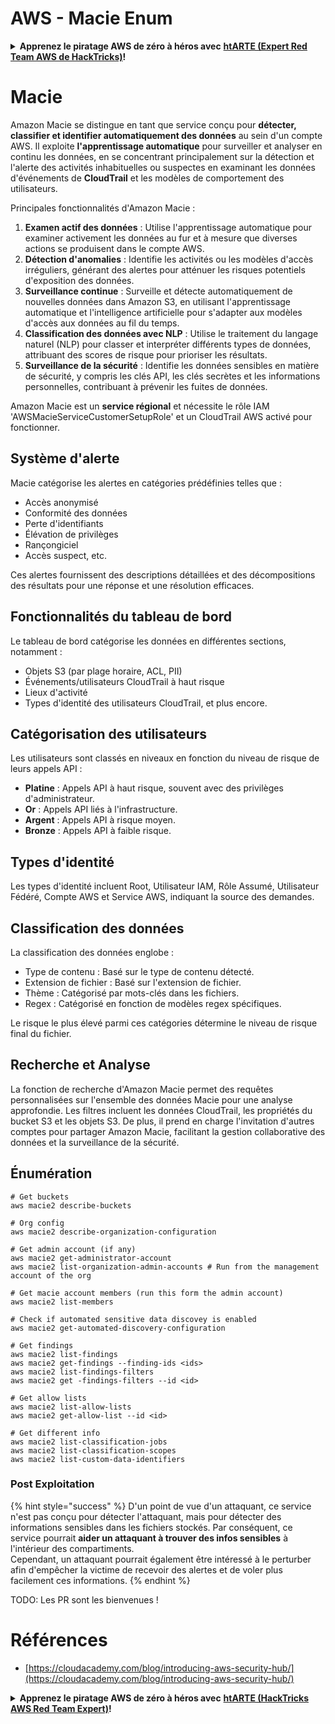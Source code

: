 # AWS - Macie Enum

<details>

<summary><strong>Apprenez le piratage AWS de zéro à héros avec</strong> <a href="https://training.hacktricks.xyz/courses/arte"><strong>htARTE (Expert Red Team AWS de HackTricks)</strong></a><strong>!</strong></summary>

Autres façons de soutenir HackTricks:

* Si vous souhaitez voir votre **entreprise annoncée dans HackTricks** ou **télécharger HackTricks en PDF**, consultez les [**PLANS D'ABONNEMENT**](https://github.com/sponsors/carlospolop)!
* Obtenez le [**swag officiel PEASS & HackTricks**](https://peass.creator-spring.com)
* Découvrez [**La Famille PEASS**](https://opensea.io/collection/the-peass-family), notre collection exclusive de [**NFTs**](https://opensea.io/collection/the-peass-family)
* **Rejoignez le** 💬 [**groupe Discord**](https://discord.gg/hRep4RUj7f) ou le [**groupe Telegram**](https://t.me/peass) ou **suivez-nous** sur **Twitter** 🐦 [**@hacktricks_live**](https://twitter.com/hacktricks_live)**.**
* **Partagez vos astuces de piratage en soumettant des PR aux** [**HackTricks**](https://github.com/carlospolop/hacktricks) et [**HackTricks Cloud**](https://github.com/carlospolop/hacktricks-cloud) dépôts GitHub.

</details>

# Macie

Amazon Macie se distingue en tant que service conçu pour **détecter, classifier et identifier automatiquement des données** au sein d'un compte AWS. Il exploite **l'apprentissage automatique** pour surveiller et analyser en continu les données, en se concentrant principalement sur la détection et l'alerte des activités inhabituelles ou suspectes en examinant les données d'événements de **CloudTrail** et les modèles de comportement des utilisateurs.

Principales fonctionnalités d'Amazon Macie :

1. **Examen actif des données** : Utilise l'apprentissage automatique pour examiner activement les données au fur et à mesure que diverses actions se produisent dans le compte AWS.
2. **Détection d'anomalies** : Identifie les activités ou les modèles d'accès irréguliers, générant des alertes pour atténuer les risques potentiels d'exposition des données.
3. **Surveillance continue** : Surveille et détecte automatiquement de nouvelles données dans Amazon S3, en utilisant l'apprentissage automatique et l'intelligence artificielle pour s'adapter aux modèles d'accès aux données au fil du temps.
4. **Classification des données avec NLP** : Utilise le traitement du langage naturel (NLP) pour classer et interpréter différents types de données, attribuant des scores de risque pour prioriser les résultats.
5. **Surveillance de la sécurité** : Identifie les données sensibles en matière de sécurité, y compris les clés API, les clés secrètes et les informations personnelles, contribuant à prévenir les fuites de données.

Amazon Macie est un **service régional** et nécessite le rôle IAM 'AWSMacieServiceCustomerSetupRole' et un CloudTrail AWS activé pour fonctionner.

## Système d'alerte

Macie catégorise les alertes en catégories prédéfinies telles que :

- Accès anonymisé
- Conformité des données
- Perte d'identifiants
- Élévation de privilèges
- Rançongiciel
- Accès suspect, etc.

Ces alertes fournissent des descriptions détaillées et des décompositions des résultats pour une réponse et une résolution efficaces.

## Fonctionnalités du tableau de bord

Le tableau de bord catégorise les données en différentes sections, notamment :

- Objets S3 (par plage horaire, ACL, PII)
- Événements/utilisateurs CloudTrail à haut risque
- Lieux d'activité
- Types d'identité des utilisateurs CloudTrail, et plus encore.

## Catégorisation des utilisateurs

Les utilisateurs sont classés en niveaux en fonction du niveau de risque de leurs appels API :

- **Platine** : Appels API à haut risque, souvent avec des privilèges d'administrateur.
- **Or** : Appels API liés à l'infrastructure.
- **Argent** : Appels API à risque moyen.
- **Bronze** : Appels API à faible risque.

## Types d'identité

Les types d'identité incluent Root, Utilisateur IAM, Rôle Assumé, Utilisateur Fédéré, Compte AWS et Service AWS, indiquant la source des demandes.

## Classification des données

La classification des données englobe :

- Type de contenu : Basé sur le type de contenu détecté.
- Extension de fichier : Basé sur l'extension de fichier.
- Thème : Catégorisé par mots-clés dans les fichiers.
- Regex : Catégorisé en fonction de modèles regex spécifiques.

Le risque le plus élevé parmi ces catégories détermine le niveau de risque final du fichier.

## Recherche et Analyse

La fonction de recherche d'Amazon Macie permet des requêtes personnalisées sur l'ensemble des données Macie pour une analyse approfondie. Les filtres incluent les données CloudTrail, les propriétés du bucket S3 et les objets S3. De plus, il prend en charge l'invitation d'autres comptes pour partager Amazon Macie, facilitant la gestion collaborative des données et la surveillance de la sécurité.


## Énumération
```
# Get buckets
aws macie2 describe-buckets

# Org config
aws macie2 describe-organization-configuration

# Get admin account (if any)
aws macie2 get-administrator-account
aws macie2 list-organization-admin-accounts # Run from the management account of the org

# Get macie account members (run this form the admin account)
aws macie2 list-members

# Check if automated sensitive data discovey is enabled
aws macie2 get-automated-discovery-configuration

# Get findings
aws macie2 list-findings
aws macie2 get-findings --finding-ids <ids>
aws macie2 list-findings-filters
aws macie2 get -findings-filters --id <id>

# Get allow lists
aws macie2 list-allow-lists
aws macie2 get-allow-list --id <id>

# Get different info
aws macie2 list-classification-jobs
aws macie2 list-classification-scopes
aws macie2 list-custom-data-identifiers
```
### Post Exploitation

{% hint style="success" %}
D'un point de vue d'un attaquant, ce service n'est pas conçu pour détecter l'attaquant, mais pour détecter des informations sensibles dans les fichiers stockés. Par conséquent, ce service pourrait **aider un attaquant à trouver des infos sensibles** à l'intérieur des compartiments.\
Cependant, un attaquant pourrait également être intéressé à le perturber afin d'empêcher la victime de recevoir des alertes et de voler plus facilement ces informations.
{% endhint %}

TODO: Les PR sont les bienvenues !

# Références
* [https://cloudacademy.com/blog/introducing-aws-security-hub/](https://cloudacademy.com/blog/introducing-aws-security-hub/)

<details>

<summary><strong>Apprenez le piratage AWS de zéro à héros avec</strong> <a href="https://training.hacktricks.xyz/courses/arte"><strong>htARTE (HackTricks AWS Red Team Expert)</strong></a><strong>!</strong></summary>

Autres façons de soutenir HackTricks:

* Si vous souhaitez voir votre **entreprise annoncée dans HackTricks** ou **télécharger HackTricks en PDF**, consultez les [**PLANS D'ABONNEMENT**](https://github.com/sponsors/carlospolop)!
* Obtenez le [**swag officiel PEASS & HackTricks**](https://peass.creator-spring.com)
* Découvrez [**The PEASS Family**](https://opensea.io/collection/the-peass-family), notre collection exclusive de [**NFTs**](https://opensea.io/collection/the-peass-family)
* **Rejoignez le** 💬 [**groupe Discord**](https://discord.gg/hRep4RUj7f) ou le [**groupe Telegram**](https://t.me/peass) ou **suivez** nous sur **Twitter** 🐦 [**@hacktricks_live**](https://twitter.com/hacktricks_live)**.**
* **Partagez vos astuces de piratage en soumettant des PR aux** [**HackTricks**](https://github.com/carlospolop/hacktricks) et [**HackTricks Cloud**](https://github.com/carlospolop/hacktricks-cloud) github repos.

</details>
